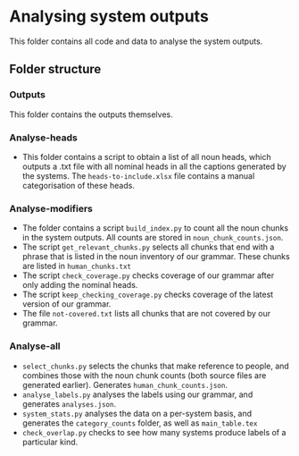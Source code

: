 # Analysing system outputs

This folder contains all code and data to analyse the system outputs.

## Folder structure

### Outputs
This folder contains the outputs themselves.

### Analyse-heads
* This folder contains a script to obtain a list of all noun heads, which outputs 
a .txt file with all nominal heads in all the captions generated by the systems.
The `heads-to-include.xlsx` file contains a manual categorisation of these heads.

### Analyse-modifiers
* The folder contains a script `build_index.py` to count all the noun chunks in the
system outputs. All counts are stored in `noun_chunk_counts.json`. 
* The script `get_relevant_chunks.py` selects all chunks that end with a phrase
that is listed in the noun inventory of our grammar. These chunks are listed in
`human_chunks.txt`
* The script `check_coverage.py` checks coverage of our grammar after only adding
the nominal heads.
* The script `keep_checking_coverage.py` checks coverage of the latest version of 
our grammar.
* The file `not-covered.txt` lists all chunks that are not covered by our grammar.

### Analyse-all
* `select_chunks.py` selects the chunks that make reference to people, and combines
those with the noun chunk counts (both source files are generated earlier).
Generates `human_chunk_counts.json`.
* `analyse_labels.py` analyses the labels using our grammar, and generates `analyses.json`.
* `system_stats.py` analyses the data on a per-system basis, and generates the `category_counts` folder, as well as `main_table.tex`
* `check_overlap.py` checks to see how many systems produce labels of a particular kind.
